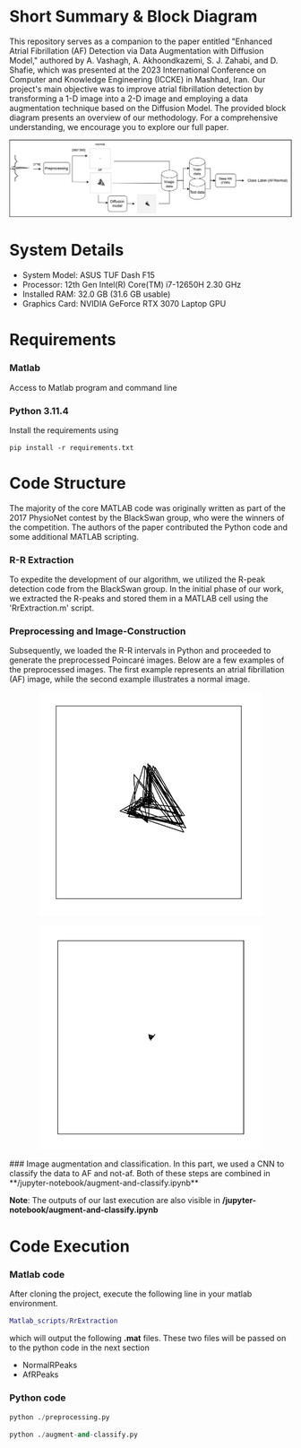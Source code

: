 # Short Summary & Block Diagram
This repository serves as a companion to the paper entitled "Enhanced Atrial Fibrillation (AF) Detection via Data Augmentation with Diffusion Model," authored by A. Vashagh, A. Akhoondkazemi, S. J. Zahabi, and D. Shafie, which was presented at the 2023 International Conference on Computer and Knowledge Engineering (ICCKE) in Mashhad, Iran. Our project's main objective was to improve atrial fibrillation detection by transforming a 1-D image into a 2-D image and employing a data augmentation technique based on the Diffusion Model. The provided block diagram presents an overview of our methodology. For a comprehensive understanding, we encourage you to explore our full paper.

![Block diagram](/figures/block-diagram.png)

# System Details
- System Model: ASUS TUF Dash F15
- Processor: 12th Gen Intel(R) Core(TM) i7-12650H   2.30 GHz
- Installed RAM: 32.0 GB (31.6 GB usable)
- Graphics Card: NVIDIA GeForce RTX 3070 Laptop GPU


# Requirements
### Matlab 
 Access to Matlab program and command line 
### Python 3.11.4
Install the requirements using

```
pip install -r requirements.txt
```




# Code Structure
The majority of the core MATLAB code was originally written as part of the 2017 PhysioNet contest by the BlackSwan group, who were the winners of the competition. The authors of the paper contributed the Python code and some additional MATLAB scripting.

### R-R Extraction
To expedite the development of our algorithm, we utilized the R-peak detection code from the BlackSwan group. In the initial phase of our work, we extracted the R-peaks and stored them in a MATLAB cell using the 'RrExtraction.m' script.

### Preprocessing and Image-Construction
Subsequently, we loaded the R-R intervals in Python and proceeded to generate the preprocessed Poincaré images. Below are a few examples of the preprocessed images. The first example represents an atrial fibrillation (AF) image, while the second example illustrates a normal image.

<p align="center">
<img src="/figures/af.png" width="400" height="400" />
</p>


<p align="center">
<img src="/figures/normal.png" width="400" height="400" />
</p>
### Image augmentation and classification.
In this part, we used a CNN to classify the data to AF and not-af.
Both of these steps are combined in **/jupyter-notebook/augment-and-classify.ipynb**

**Note**: The outputs of our last execution are also visible in **/jupyter-notebook/augment-and-classify.ipynb**

# Code Execution
### Matlab code
After cloning the project, execute the following line in your matlab environment.
```matlab
Matlab_scripts/RrExtraction
```
which will output the following **.mat** files. These two files will be passed on to the python code in the next section
* NormalRPeaks
* AfRPeaks
### Python code
```python
python ./preprocessing.py
```
```python
python ./augment-and-classify.py
```



